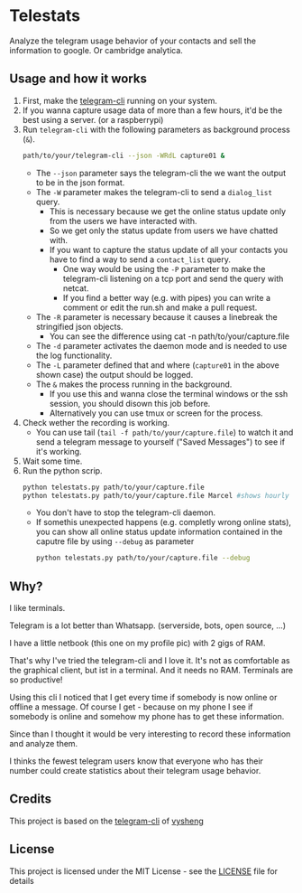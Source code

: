 # Telestats

Analyze the telegram usage behavior of your contacts and sell the information to google. Or cambridge analytica.

## Usage and how it works

1. First, make the [telegram-cli](https://github.com/vysheng/tg) running on your system.
2. If you wanna capture usage data of more than a few hours, it'd be the best using a server. (or a raspberrypi)
3. Run `telegram-cli` with the following parameters as background process (`&`).
   ```sh
   path/to/your/telegram-cli --json -WRdL capture01 &
   ```
   - The `--json` parameter says the telegram-cli the we want the output to be in the json format.
   - The `-W` parameter makes the telegram-cli to send a `dialog_list` query.
     - This is necessary because we get the online status update only from the users we have interacted with.
     - So we get only the status update from users we have chatted with.
     - If you want to capture the status update of all your contacts you have to find a way to send a `contact_list` query.
       - One way would be using the `-P` parameter to make the telegram-cli listening on a tcp port and send the query with netcat.
       - If you find a better way (e.g. with pipes) you can write a comment or edit the run.sh and make a pull request.
   - The `-R` parameter is necessary because it causes a linebreak the stringified json objects.
     - You can see the difference using cat -n path/to/your/capture.file
   - The `-d` parameter activates the daemon mode and is needed to use the log functionality.
   - The `-L` parameter defined that and where (`capture01` in the above shown case) the output should be logged.
   - The `&` makes the process running in the background.
     - If you use this and wanna close the terminal windows or the ssh session, you should disown this job before.
     - Alternatively you can use tmux or screen for the process.
4. Check wether the recording is working.
   - You can use tail (`tail -f path/to/your/capture.file`) to watch it and send a telegram message to yourself ("Saved Messages") to see if it's working.
5. Wait some time.
6. Run the python scrip.
   ```sh
   python telestats.py path/to/your/capture.file
   python telestats.py path/to/your/capture.file Marcel #shows hourly stats
   ```
   - You don't have to stop the telegram-cli daemon.
   - If somethis unexpected happens (e.g. completly wrong online stats), you can show all online status update information contained in the caputre file by using `--debug` as parameter
     ```sh
     python telestats.py path/to/your/capture.file --debug
     ```

## Why?
I like terminals.

Telegram is a lot better than Whatsapp. (serverside, bots, open source, ...)

I have a little netbook (this one on my profile pic) with 2 gigs of RAM.

That's why I've tried the telegram-cli and I love it. It's not as comfortable as the graphical client, but ist in a terminal. And it needs no RAM. Terminals are so productive!

Using this cli I noticed that I get every time if somebody is now online or offline a message. Of course I get - because on my phone I see if somebody is online and somehow my phone has to get these information.

Since than I thought it would be very interesting to record these information and analyze them.

I thinks the fewest telegram users know that everyone who has their number could create statistics about their telegram usage behavior.


## Credits
This project is based on the [telegram-cli](https://github.com/vysheng/tg) of [vysheng](https://github.com/vysheng)

## License
This project is licensed under the MIT License - see the [LICENSE](LICENSE) file for details
